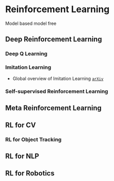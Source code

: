 # Reinforcement Learning

Model based model free

## Deep Reinforcement Learning

### Deep Q Learning

### Imitation Learning

* Global overview of Imitation Learning [`arXiv`](https://arxiv.org/abs/1801.06503)

### Self-supervised Reinforcement Learning

## Meta Reinforcement Learning

## RL for CV

### RL for Object Tracking

## RL for NLP

## RL for Robotics
